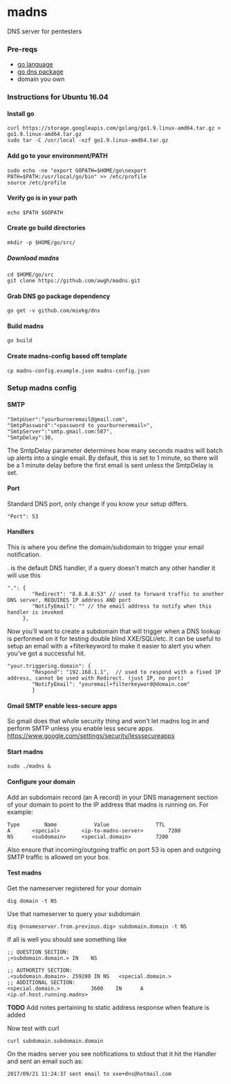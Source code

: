 # madns
DNS server for pentesters

### Pre-reqs
 - [go language](https://golang.org/)
 - [go dns package](https://github.com/miekg/dns)
 - domain you own

### Instructions for Ubuntu 16.04

#### Install go
```
curl https://storage.googleapis.com/golang/go1.9.linux-amd64.tar.gz > go1.9.linux-amd64.tar.gz
sudo tar -C /usr/local -xzf go1.9.linux-amd64.tar.gz
```
#### Add go to your environment/PATH
```
sudo echo -ne "export GOPATH=$HOME/go\nexport PATH=$PATH:/usr/local/go/bin" >> /etc/profile
source /etc/profile
```
#### Verify go is in your path
`echo $PATH $GOPATH`

#### Create go build directories
`mkdir -p $HOME/go/src/`

##### Download madns
```
cd $HOME/go/src
git clone https://github.com/awgh/madns.git
```
#### Grab DNS go package dependency
`go get -v github.com/miekg/dns`

#### Build madns
`go build`

#### Create madns-config based off template
`cp madns-config.example.json madns-config.json`

### Setup madns config

#### SMTP
```
"SmtpUser":"yourburneremail@gmail.com",
"SmtpPassword":"<password to yourburneremail>",
"SmtpServer":"smtp.gmail.com:587",
"SmtpDelay":30,
```
The SmtpDelay parameter determines how many seconds madns will batch up alerts into a single email.  By default, this is set to 1 minute, so there will be a 1 minute delay before the first email is sent unless the SmtpDelay is set.

#### Port
Standard DNS port, only change if you know your setup differs.

`"Port": 53`

#### Handlers
This is where you define the domain/subdomain to trigger your email notification.

. is the default DNS handler, if a query doesn't match any other handler it will use this 

```
".": {
        "Redirect": "8.8.8.8:53" // used to forward traffic to another DNS server, REQUIRES IP address AND port
        "NotifyEmail": "" // the email address to notify when this handler is invoked
     },
```
Now you’ll want to create a subdomain that will trigger when a DNS lookup is performed on it for testing double blind XXE/SQLi/etc. It can be useful to setup an email with a +filterkeyword to make it easier to alert you when you’ve got a successful hit.
```
"your.triggering.domain": { 
        "Respond": "192.168.1.1",  // used to respond with a fixed IP address, cannot be used with Redirect. (just IP, no port)
        "NotifyEmail": "youremail+filterkeyword@domain.com"
        }
```
#### Gmail SMTP enable less-secure apps
So gmail does that whole security thing and won't let madns log in and
perform SMTP unless you enable less secure apps. https://www.google.com/settings/security/lesssecureapps

#### Start madns
`sudo ./madns &`

#### Configure your domain
Add an subdomain record (an A record) in your DNS management section of your domain to point to the IP address that madns is running on. For example:

```
Type		Name			Value				TTL
A		<special>		<ip-to-madns-server>		7200
NS		<subdomain>		<special.domain>		7200
```
Also ensure that incoming/outgoing traffic on port 53 is open and outgoing SMTP traffic is allowed on your box.

#### Test madns
Get the nameserver registered for your domain

`dig domain -t NS   `

Use that nameserver to query your subdomain

`dig @<nameserver.from.previous.dig> subdomain.domain -t NS`

If all is well you should see something like
```
;; QUESTION SECTION:
;<subdomain.domain.> IN    NS

;; AUTHORITY SECTION:
.<subdomain.domain>. 259200 IN NS   <special.domain.>
;; ADDITIONAL SECTION:
<special.domain.>          3600    IN      A       <ip.of.host.running.madns>
```
**TODO** Add notes pertaining to static address response when feature is added

Now test with curl

`curl subdomain.subdomain.domain`

On the madns server you see notifications to stdout that it hit the Handler and sent an email such as:

`2017/09/21 11:24:37 sent email to xxe+dns@hotmail.com`

   


